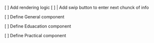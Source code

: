 [ ] Add rendering logic
[ ] | Add swip button to enter next chunck of info

[ ] Define General component

[ ] Define Eduacation component

[ ] Define Practical component
